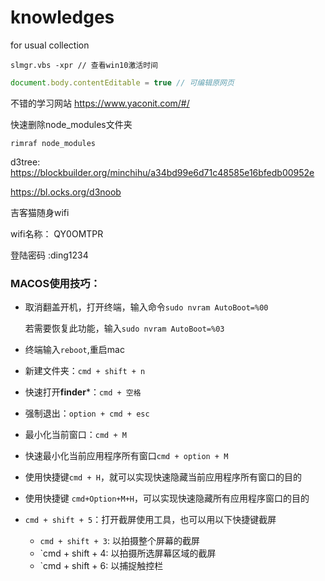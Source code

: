 # knowledges

for usual collection

```shell
slmgr.vbs -xpr // 查看win10激活时间
```

```javascript
document.body.contentEditable = true // 可编辑原网页
```

不错的学习网站 https://www.yaconit.com/#/ 

快速删除node_modules文件夹

```shell
rimraf node_modules
```

d3tree: https://blockbuilder.org/minchihu/a34bd99e6d71c48585e16bfedb00952e

https://bl.ocks.org/d3noob

吉客猫随身wifi

wifi名称： QY0OMTPR

登陆密码 :ding1234

### MACOS使用技巧：

- 取消翻盖开机，打开终端，输入命令`sudo nvram AutoBoot=%00`

  若需要恢复此功能，输入`sudo nvram AutoBoot=%03`

- 终端输入`reboot`,重启mac

- 新建文件夹：`cmd + shift + n`

- 快速打开**finder***：`cmd + 空格`

- 强制退出：`option + cmd + esc`

- 最小化当前窗口：`cmd + M`

- 快速最小化当前应用程序所有窗口`cmd + option + M`

- 使用快捷键`cmd + H`，就可以实现快速隐藏当前应用程序所有窗口的目的

- 使用快捷键 `cmd+Option+M+H`，可以实现快速隐藏所有应用程序窗口的目的

- `cmd + shift + 5`：打开截屏使用工具，也可以用以下快捷键截屏

  - `cmd + shift + 3`: 以拍摄整个屏幕的截屏
  - `cmd + shift + 4: 以拍摄所选屏幕区域的截屏
  - `cmd + shift + 6: 以捕捉触控栏

